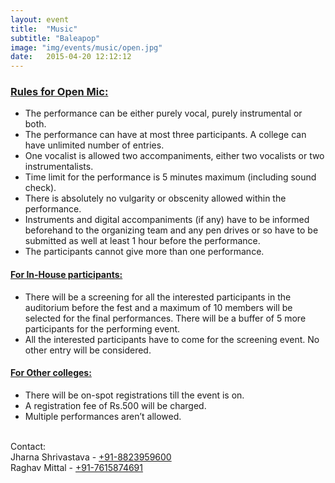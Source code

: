 ```yaml
---
layout: event
title:  "Music"
subtitle: "Baleapop"
image: "img/events/music/open.jpg"
date:   2015-04-20 12:12:12
---
```


### <u>Rules for Open Mic:</u>
- The performance can be either purely vocal, purely instrumental or both.
- The performance can have at most three participants. A college can have unlimited number of entries.
- One vocalist is allowed two accompaniments, either two vocalists or two instrumentalists.
- Time limit for the performance is 5 minutes maximum (including sound check).
- There is absolutely no vulgarity or obscenity allowed within the performance.
- Instruments and digital accompaniments (if any) have to be informed beforehand to the organizing team and any pen drives or so have to be submitted as well at least 1 hour before the performance. 
- The participants cannot give more than one performance.

#### <u>For In-House participants:</u> 
- There will be a screening for all the interested participants in the auditorium before the fest and a maximum of 10 members will be selected for the final performances. There will be a buffer of 5 more participants for the performing event.
- All the interested participants have to come for the screening event. No other entry will be considered.

#### <u>For Other colleges:</u>
- There will be on-spot registrations till the event is on.
- A registration fee of Rs.500 will be charged.
- Multiple performances aren’t allowed.

<br>Contact:
<br>Jharna Shrivastava - <a class="hot-link" href="tel:+918823959600">+91-8823959600</a>
<br>Raghav Mittal - <a class="hot-link" href="tel:+917615874691">+91-7615874691</a>
